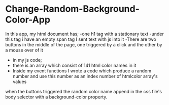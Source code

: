 # Change-Random-Background-Color-App

In this app, my html document has;
-one h1 tag with a stationary text
-under this tag i have an empty span tag I sent text with js into it
-There are two buttons in the middle of the page, one triggered by a click and the other by a mouse over of it 

* in my js code;
* there is an array which consist of 141 html color names in it
* Inside my event functions I wrote a code which produce a random number and use this number as an index number of htmlcolor array's values

when the buttons triggered the random color name append in the css file's body selector with a background-color property.
